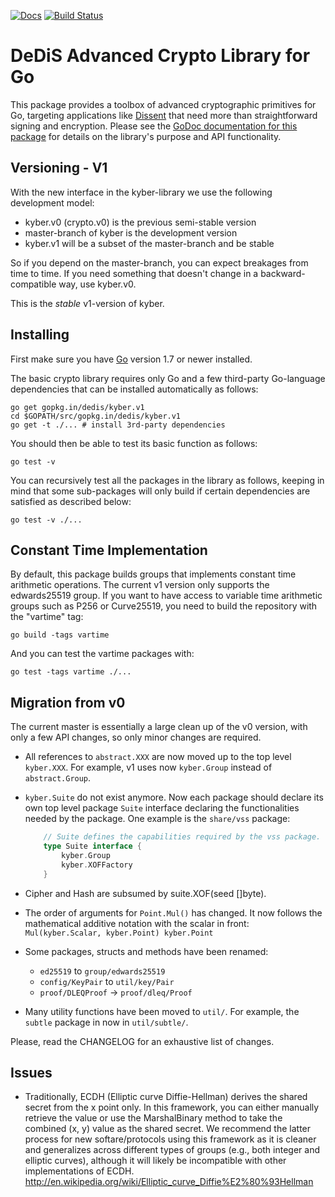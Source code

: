 [![Docs](https://img.shields.io/badge/docs-current-brightgreen.svg)](https://godoc.org/gopkg.in/dedis/kyber.v1)
[![Build Status](https://travis-ci.org/dedis/kyber.svg?branch=v1)](https://travis-ci.org/dedis/kyber)

DeDiS Advanced Crypto Library for Go
====================================

This package provides a toolbox of advanced cryptographic primitives for Go,
targeting applications like [Dissent](http://dedis.cs.yale.edu/dissent/)
that need more than straightforward signing and encryption.
Please see the
[GoDoc documentation for this package](http://godoc.org/gopkg.in/dedis/kyber.v1)
for details on the library's purpose and API functionality.

Versioning - V1
---------------

With the new interface in the kyber-library we use the following development
model:

* kyber.v0 (crypto.v0) is the previous semi-stable version
* master-branch of kyber is the development version
* kyber.v1 will be a subset of the master-branch and be stable

So if you depend on the master-branch, you can expect breakages from time
to time. If you need something that doesn't change in a backward-compatible
way, use kyber.v0.

This is the _stable_ v1-version of kyber.

Installing
----------

First make sure you have [Go](https://golang.org)
version 1.7 or newer installed.

The basic crypto library requires only Go and a few
third-party Go-language dependencies that can be installed automatically
as follows:

	go get gopkg.in/dedis/kyber.v1
	cd $GOPATH/src/gopkg.in/dedis/kyber.v1
	go get -t ./... # install 3rd-party dependencies

You should then be able to test its basic function as follows:

	go test -v

You can recursively test all the packages in the library as follows,
keeping in mind that some sub-packages will only build
if certain dependencies are satisfied as described below:

	go test -v ./...

Constant Time Implementation
----------------------------

By default, this package builds groups that implements constant time arithmetic
operations. The current v1 version only supports the edwards25519 group.  If you
want to have access to variable time arithmetic groups such as P256 or
Curve25519, you need to build the repository with the "vartime" tag:

    go build -tags vartime

And you can test the vartime packages with:

    go test -tags vartime ./...


Migration from v0
-----------------

The current master is essentially a large clean up of the v0 version, with only a few API
changes, so only minor changes are required.  

+ All references to `abstract.XXX` are now moved up to the top level
  `kyber.XXX`. For example, v1 uses now `kyber.Group` instead of
  `abstract.Group`.
+ `kyber.Suite` do not exist anymore. Now each package should declare its own
  top level package `Suite` interface declaring the functionalities needed by
  the package. One example is the `share/vss` package:
  ```go
      // Suite defines the capabilities required by the vss package.
      type Suite interface {
          kyber.Group
          kyber.XOFFactory
      }
  ```
+ Cipher and Hash are subsumed by suite.XOF(seed []byte).
+ The order of arguments for `Point.Mul()` has changed. It now follows the
  mathematical additive notation with the scalar in front:
  `Mul(kyber.Scalar, kyber.Point) kyber.Point`

+ Some packages, structs and methods have been renamed:
    - `ed25519` to `group/edwards25519`
    - `config/KeyPair` to `util/key/Pair`
    - `proof/DLEQProof` -> `proof/dleq/Proof`

+ Many utility functions have been moved to `util/`. For example, the `subtle`
  package in now in `util/subtle/`.

Please, read the CHANGELOG for an exhaustive list of changes.

Issues
------

- Traditionally, ECDH (Elliptic curve Diffie-Hellman) derives the shared secret
from the x point only. In this framework, you can either manually retrieve the
value or use the MarshalBinary method to take the combined (x, y) value as the
shared secret. We recommend the latter process for new softare/protocols using
this framework as it is cleaner and generalizes across different types of
groups (e.g., both integer and elliptic curves), although it will likely be
incompatible with other implementations of ECDH.
http://en.wikipedia.org/wiki/Elliptic_curve_Diffie%E2%80%93Hellman

